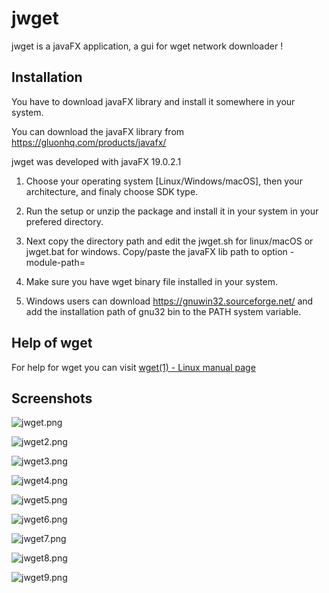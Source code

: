 # jwget

jwget is a javaFX application, a gui for wget network downloader !

## Installation

You have to download javaFX library and install it somewhere in your system.

You can download the javaFX library from https://gluonhq.com/products/javafx/

jwget was developed with javaFX 19.0.2.1

1. Choose your operating system [Linux/Windows/macOS], then your architecture, and finaly choose SDK type.

2. Run the setup or unzip the package and install it in your system in your prefered directory.

3. Next copy the directory path and edit the jwget.sh for linux/macOS or jwget.bat for windows. Copy/paste the javaFX lib path to option -module-path=

4. Make sure you have wget binary file installed in your system.

5. Windows users can download https://gnuwin32.sourceforge.net/ and add the installation path of gnu32 bin to the PATH system variable. 

## Help of wget

For help for wget you can visit [wget(1) - Linux manual page](https://man7.org/linux/man-pages/man1/wget.1.html)

## Screenshots

![jwget.png](screenshots/jwget.png)

![jwget2.png](screenshots/jwget2.png)

![jwget3.png](screenshots/jwget3.png)

![jwget4.png](screenshots/jwget4.png)

![jwget5.png](screenshots/jwget5.png)

![jwget6.png](screenshots/jwget6.png)

![jwget7.png](screenshots/jwget7.png)

![jwget8.png](screenshots/jwget8.png)

![jwget9.png](screenshots/jwget9.png)
